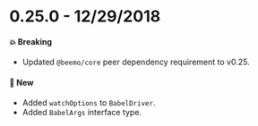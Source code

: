 # 0.25.0 - 12/29/2018

#### 💥 Breaking

- Updated `@beemo/core` peer dependency requirement to v0.25.

#### 🚀 New

- Added `watchOptions` to `BabelDriver`.
- Added `BabelArgs` interface type.
